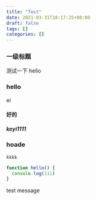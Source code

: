 ```yaml
---
title: "Test"
date: 2021-03-31T18:17:25+08:00
draft: false
tags: []
categories: []
---
```


### 一级标题
测试一下 hello 

### hello
ei 
#### 好的  
##### keyi1111

### hoade 
`kkkk`
```javascript
function hello() {
  console.log(111)
}
```
test message

